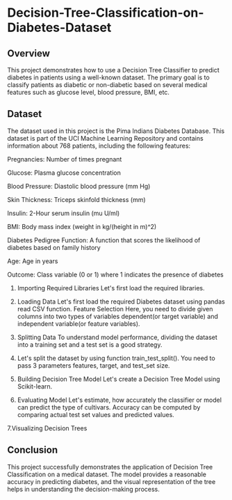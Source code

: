 # Decision-Tree-Classification-on-Diabetes-Dataset
<h2>Overview</h2>

This project demonstrates how to use a Decision Tree Classifier to predict diabetes in patients using a well-known dataset. The primary goal is to classify patients as diabetic or non-diabetic based on several medical features such as glucose level, blood pressure, BMI, etc.

<h2>Dataset</h2>

The dataset used in this project is the Pima Indians Diabetes Database. This dataset is part of the UCI Machine Learning Repository and contains information about 768 patients, including the following features:

Pregnancies: Number of times pregnant

Glucose: Plasma glucose concentration

Blood Pressure: Diastolic blood pressure (mm Hg)

Skin Thickness: Triceps skinfold thickness (mm)

Insulin: 2-Hour serum insulin (mu U/ml)

BMI: Body mass index (weight in kg/(height in m)^2)

Diabetes Pedigree Function: A function that scores the likelihood of diabetes based on family history

Age: Age in years

Outcome: Class variable (0 or 1) where 1 indicates the presence of diabetes

1. Importing Required Libraries Let's first load the required libraries.

2. Loading Data Let's first load the required Diabetes dataset using pandas read CSV function. Feature Selection Here, you need to divide given columns into two types of variables dependent(or target variable) and independent variable(or feature variables).

3. Splitting Data To understand model performance, dividing the dataset into a training set and a test set is a good strategy.

4. Let's split the dataset by using function train_test_split(). You need to pass 3 parameters features, target, and test_set size.

5. Building Decision Tree Model Let's create a Decision Tree Model using Scikit-learn.

6. Evaluating Model Let's estimate, how accurately the classifier or model can predict the type of cultivars. Accuracy can be computed by comparing actual test set values and predicted values.

7.Visualizing Decision Trees

<h2>Conclusion</h2>

This project successfully demonstrates the application of Decision Tree Classification on a medical dataset. The model provides a reasonable accuracy in predicting diabetes, and the visual representation of the tree helps in understanding the decision-making process.
